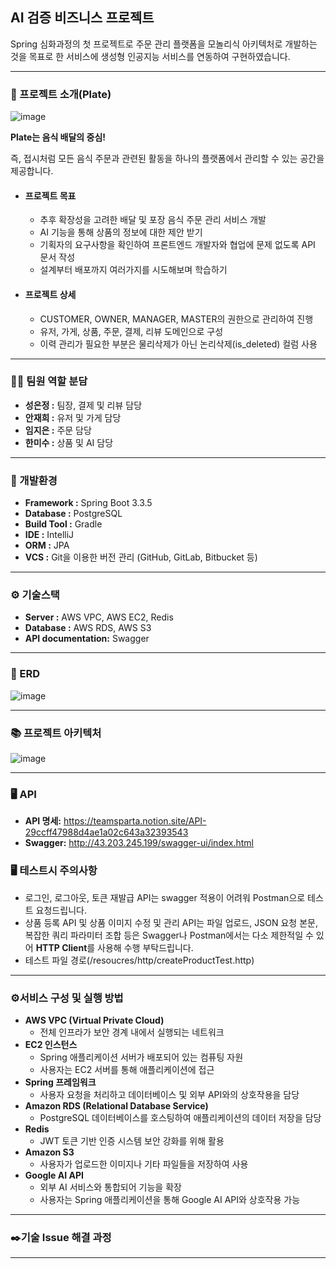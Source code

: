 ## AI 검증 비즈니스 프로젝트 ##
Spring 심화과정의 첫 프로젝트로 주문 관리 플랫폼을 모놀리식 아키텍처로 개발하는 것을 목표로 한 서비스에 생성형 인공지능 서비스를 연동하여 구현하였습니다.

----
### 📖 프로젝트 소개(Plate) ###
![image](https://github.com/user-attachments/assets/e765c67d-001c-41e1-a349-a1485323e853)

**Plate는 음식 배달의 중심!**

즉, 접시처럼 모든 음식 주문과 관련된 활동을 하나의 플랫폼에서 관리할 수 있는 공간을 제공합니다.
- #### 프로젝트 목표 ####
  - 추후 확장성을 고려한 배달 및 포장 음식 주문 관리 서비스 개발
  - AI 기능을 통해 상품의 정보에 대한 제안 받기
  - 기획자의 요구사항을 확인하여 프론트엔드 개발자와 협업에 문제 없도록 API 문서 작성
  - 설계부터 배포까지 여러가지를 시도해보며 학습하기
- #### 프로젝트 상세 ####
  - CUSTOMER, OWNER, MANAGER, MASTER의 권한으로 관리하여 진행
  - 유저, 가게, 상품, 주문, 결제, 리뷰 도메인으로 구성
  - 이력 관리가 필요한 부분은 물리삭제가 아닌 논리삭제(is_deleted) 컬럼 사용
----
### 👩‍💻 팀원 역할 분담 ###
 - **성은정 :** 팀장, 결제 및 리뷰 담당
 - **안재희 :** 유저 및 가게 담당
 - **임지은 :** 주문 담당
 - **한미수 :** 상품 및 AI 담당
----
### 🔧 개발환경 ###
- **Framework  :** Spring Boot 3.3.5
- **Database :** PostgreSQL
- **Build Tool :** Gradle
- **IDE :** IntelliJ
- **ORM :** JPA
- **VCS :** Git을 이용한 버전 관리 (GitHub, GitLab, Bitbucket 등)
----
### ⚙️ 기술스택 ###
- **Server :** AWS VPC, AWS EC2, Redis
- **Database :** AWS RDS, AWS S3
- **API documentation:** Swagger
----
### 📝 ERD ###
![image](https://github.com/user-attachments/assets/b185937c-f778-46b3-8c54-0b4abb0be860)

----
### 📚 프로젝트 아키텍처 ###
![image](https://github.com/user-attachments/assets/9ed1c358-0350-405b-a94f-c2c4a985158b)

----
### 🖥️ API ###
- **API 명세:** https://teamsparta.notion.site/API-29ccff47988d4ae1a02c643a32393543
- **Swagger:** http://43.203.245.199/swagger-ui/index.html
### 🖥️ 테스트시 주의사항 ###
- 로그인, 로그아웃, 토큰 재발급 API는 swagger 적용이 어려워 Postman으로 테스트 요청드립니다. 
- 상품 등록 API 및 상품 이미지 수정 및 관리 API는 파일 업로드, JSON 요청 본문, 복잡한 쿼리 파라미터 조합 등은
  Swagger나 Postman에서는 다소 제한적일 수 있어 **HTTP Client**를 사용해 수행 부탁드립니다.
- 테스트 파일 경로(/resoucres/http/createProductTest.http)
----
### ⚙️서비스 구성 및 실행 방법 ###
- **AWS VPC (Virtual Private Cloud)**
  - 전체 인프라가 보안 경계 내에서 실행되는 네트워크
- **EC2 인스턴스**
  - Spring 애플리케이션 서버가 배포되어 있는 컴퓨팅 자원
  - 사용자는 EC2 서버를 통해 애플리케이션에 접근
- **Spring 프레임워크**
  - 사용자 요청을 처리하고 데이터베이스 및 외부 API와의 상호작용을 담당
- **Amazon RDS (Relational Database Service)**
  - PostgreSQL 데이터베이스를 호스팅하여 애플리케이션의 데이터 저장을 담당
- **Redis**
  - JWT 토큰 기반 인증 시스템 보안 강화를 위해 활용
- **Amazon S3**
  - 사용자가 업로드한 이미지나 기타 파일들을 저장하여 사용
- **Google AI API**
  - 외부 AI 서비스와 통합되어 기능을 확장
  - 사용자는 Spring 애플리케이션을 통해 Google AI API와 상호작용 가능
----
### ✒️기술 Issue 해결 과정 ###
----
